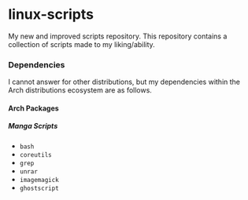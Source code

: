 # linux-scripts
My new and improved scripts repository. This repository contains a collection of scripts made to my liking/ability.

### Dependencies

I cannot answer for other distributions, but my dependencies within the Arch distributions ecosystem are as follows.

#### Arch Packages

##### Manga Scripts

- `bash`
- `coreutils`
- `grep`
- `unrar`
- `imagemagick`
- `ghostscript`
